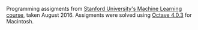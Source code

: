 Programming assigments from [Stanford University's Machine Learning course](https://www.coursera.org/learn/machine-learning), taken August 2016. Assigments were solved using [Octave 4.0.3](https://www.gnu.org/software/octave/) for Macintosh.
